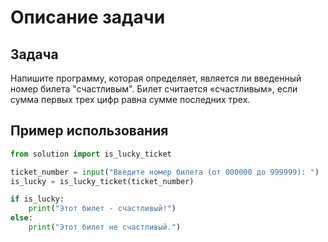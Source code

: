 # Описание задачи

## Задача

Напишите программу, которая определяет, является ли введенный номер билета "счастливым". Билет считается «счастливым», если сумма первых трех цифр равна сумме последних трех.

## Пример использования

```python
from solution import is_lucky_ticket

ticket_number = input("Введите номер билета (от 000000 до 999999): ")
is_lucky = is_lucky_ticket(ticket_number)

if is_lucky:
    print("Этот билет - счастливый!")
else:
    print("Этот билет не счастливый.")

